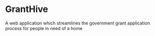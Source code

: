 # GrantHive
A  web application which streamlines the government grant application process for people in need of a home
